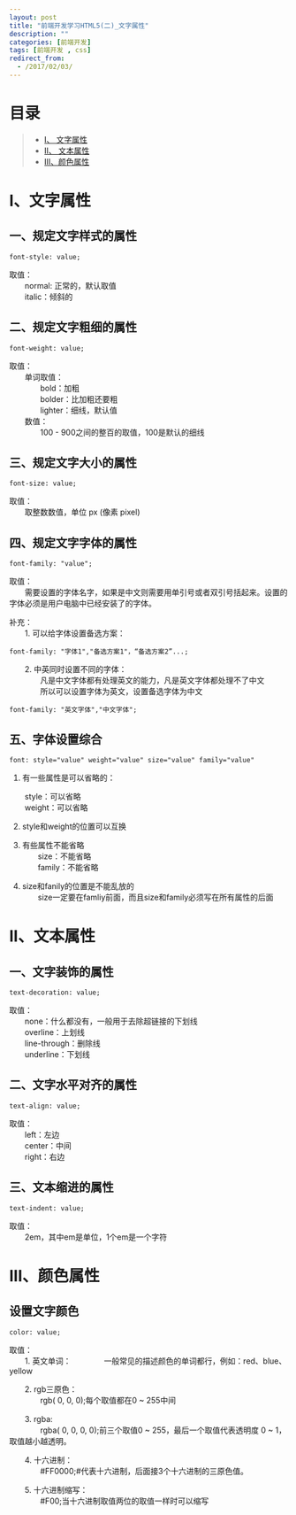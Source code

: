 ```yaml
---
layout: post
title: "前端开发学习HTML5(二)_文字属性"
description: ""
categories: [前端开发]
tags: [前端开发 , css]
redirect_from:
  - /2017/02/03/
---
```


# 目录  

> * [I、  文字属性](#word)  
> * [II、 文本属性](#text)  
> * [III、颜色属性](#color)  


<a name="word"></a>

# I、文字属性  

## 一、规定文字样式的属性  

~~~
font-style: value;
~~~

取值：  
　　normal: 正常的，默认取值  
　　italic：倾斜的  

## 二、规定文字粗细的属性  

```  
font-weight: value;  
```  

取值：  
　　单词取值：  
　　　　bold：加粗  
　　　　bolder：比加粗还要粗  
　　　　lighter：细线，默认值  
　　数值：  
　　　　100 - 900之间的整百的取值，100是默认的细线  

## 三、规定文字大小的属性  

```  
font-size: value;  
```  

取值：  
　　取整数数值，单位 px (像素 pixel)  

## 四、规定文字字体的属性  

```  
font-family: "value";  
```  

取值：  
　　需要设置的字体名字，如果是中文则需要用单引号或者双引号括起来。设置的字体必须是用户电脑中已经安装了的字体。    

补充：  
　　1. 可以给字体设置备选方案：  
```  
font-family: "字体1","备选方案1"，“备选方案2”...;  
```  

　　2. 中英同时设置不同的字体：  
　　　　凡是中文字体都有处理英文的能力，凡是英文字体都处理不了中文  
　　　　所以可以设置字体为英文，设置备选字体为中文  
```  
font-family: "英文字体","中文字体";  
```  

## 五、字体设置综合  

```  
font: style="value" weight="value" size="value" family="value"  
```  

1. 有一些属性是可以省略的：  

　　style：可以省略  
　　weight：可以省略  

2. style和weight的位置可以互换  

3. 有些属性不能省略  
　　size：不能省略  
　　family：不能省略  

4. size和fanily的位置是不能乱放的  
　　size一定要在famliy前面，而且size和family必须写在所有属性的后面  


<a name="text"></a>

# II、文本属性  

## 一、文字装饰的属性  

```  
text-decoration: value;  
```  

取值：  
　　none：什么都没有，一般用于去除超链接的下划线  
　　overline：上划线  
　　line-through：删除线  
　　underline：下划线  

## 二、文字水平对齐的属性  

```  
text-align: value;  
```  

取值：  
　　left：左边  
　　center：中间  
　　right：右边  

## 三、文本缩进的属性  

```  
text-indent: value;  
```  

取值：  
　　2em，其中em是单位，1个em是一个字符  


<a name="color"></a>

# III、颜色属性  

## 设置文字颜色  

```  
color: value;
```  

取值：  
　　1. 英文单词：
　　　　一般常见的描述颜色的单词都行，例如：red、blue、yellow  

　　2. rgb三原色：  
　　　　rgb( 0, 0, 0);每个取值都在0 ~ 255中间  

　　3. rgba:  
　　　　rgba( 0, 0, 0, 0);前三个取值0 ~ 255，最后一个取值代表透明度 0 ~ 1，取值越小越透明。  

　　4. 十六进制：  
　　　　#FF0000;#代表十六进制，后面接3个十六进制的三原色值。  

　　5. 十六进制缩写：  
　　　　#F00;当十六进制取值两位的取值一样时可以缩写  
